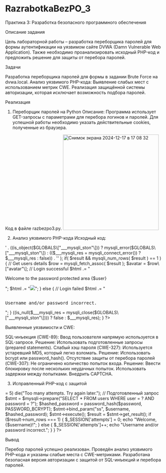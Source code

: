 # RazrabotkaBezPO_3

Практика 3: Разработка безопасного программного обеспечения

Описание задания

Цель лабораторной работы – разработка переборщика паролей для формы аутентификации на уязвимом сайте DVWA (Damn Vulnerable Web Application). Также необходимо проанализировать исходный PHP-код и предложить решение для защиты от перебора паролей.

Задачи

Разработка переборщика паролей для формы в задании Brute Force на dvwa.local.
Анализ уязвимого PHP-кода:
Выявление слабых мест с использованием метрик CWE.
Реализация защищённой системы авторизации, которая исключает возможность подбора паролей.

Реализация

1. Переборщик паролей на Python
Описание: Программа использует GET-запросы с параметрами для перебора логинов и паролей. Для успешной работы необходимо указать действительные cookies, полученные из браузера.

Код в файле razbezpo3.py.
<img width="308" alt="Снимок экрана 2024-12-17 в 17 08 32" src="https://github.com/user-attachments/assets/19768ec1-8ab2-488c-9ea9-0ee0cc6980ee" />


2. Анализ уязвимого PHP-кода
Исходный код:

<?php

if( isset( $_GET\[ 'Login' \] ) ) {
	// Get username
	$user = $_GET\[ 'username' \];
	// Get password
	$pass = $_GET\[ 'password' \];
	$pass = md5( $pass );
	// Check the database
	$query  = "SELECT \* FROM \`users\` WHERE user = '$user' AND password = '$pass';";
	$result = mysqli_query($GLOBALS\["___mysqli_ston"\],  $query ) or die( '<pre>' . ((is_object($GLOBALS\["___mysqli_ston"\])) ? mysqli_error($GLOBALS\["___mysqli_ston"\]) : (($___mysqli_res = mysqli_connect_error()) ? $___mysqli_res : false)) . '</pre>' );
	if( $result && mysqli_num_rows( $result ) == 1 ) {
		// Get users details
		$row    = mysqli_fetch_assoc( $result );
		$avatar = $row\["avatar"\];
		// Login successful
		$html .= "<p>Welcome to the password protected area {$user}</p>";
		$html .= "<img src=\\"{$avatar}\\" />";
	}
	else {
		// Login failed
		$html .= "<pre><br />Username and/or password incorrect.</pre>";
	}
	((is_null($___mysqli_res = mysqli_close($GLOBALS\["___mysqli_ston"\]))) ? false : $___mysqli_res);
}
?>


Выявленные уязвимости и CWE:

SQL-инъекция (CWE-89):
Ввод пользователя напрямую используется в SQL-запросе.
Решение: Использовать подготовленные запросы (prepared statements).
Слабый хэш пароля (CWE-327):
Используется устаревший MD5, который легко взломать.
Решение: Использовать bcrypt или password_hash().
Отсутствие защиты от перебора паролей (CWE-307):
Не ограничено количество попыток входа.
Решение:
Ввести блокировку после нескольких неудачных попыток.
Использовать задержки между попытками.
Внедрить CAPTCHA.


3. Исправленный PHP-код с защитой

<?php
session_start();
require_once 'db.php'; // Подключение к БД

if (isset($_GET['Login'])) {
    $username = $_GET['username'];
    $password = $_GET['password'];

    // Лимит попыток
    if (!isset($_SESSION['attempts'])) $_SESSION['attempts'] = 0;
    if ($_SESSION['attempts'] >= 5) die("Too many attempts. Try again later.");

    // Подготовленный запрос
    $stmt = $mysqli->prepare("SELECT * FROM users WHERE user = ? AND password = ?");
    $hashed_password = password_hash($password, PASSWORD_BCRYPT);
    $stmt->bind_param("ss", $username, $hashed_password);
    $stmt->execute();

    $result = $stmt->get_result();
    if ($result->num_rows === 1) {
        $_SESSION['attempts'] = 0;
        echo "Welcome, {$username}!";
    } else {
        $_SESSION['attempts']++;
        echo "Username and/or password incorrect.";
    }
}
?>


Вывод

Перебор паролей успешно реализован.
Проведён анализ уязвимого PHP-кода и указаны слабые места с CWE-метриками.
Разработана безопасная версия авторизации с защитой от SQL-инъекций и перебора паролей.
